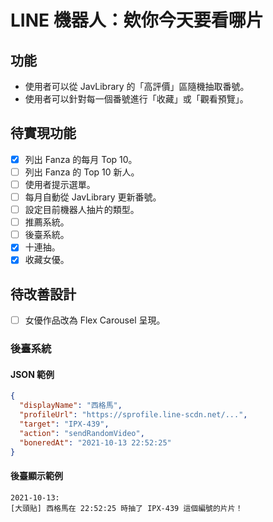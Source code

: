 # LINE 機器人：欸你今天要看哪片

## 功能

- 使用者可以從 JavLibrary 的「高評價」區隨機抽取番號。
- 使用者可以針對每一個番號進行「收藏」或「觀看預覽」。

## 待實現功能

- [x] 列出 Fanza 的每月 Top 10。
- [ ] 列出 Fanza 的 Top 10 新人。
- [ ] 使用者提示選單。
- [ ] 每月自動從 JavLibrary 更新番號。
- [ ] 設定目前機器人抽片的類型。
- [ ] 推薦系統。
- [ ] 後臺系統。
- [x] 十連抽。
- [x] 收藏女優。

## 待改善設計

- [ ] 女優作品改為 Flex Carousel 呈現。

### 後臺系統

#### JSON 範例

```json
{
  "displayName": "西格馬",
  "profileUrl": "https://sprofile.line-scdn.net/...",
  "target": "IPX-439",
  "action": "sendRandomVideo",
  "boneredAt": "2021-10-13 22:52:25"
}
```

#### 後臺顯示範例

```
2021-10-13:
[大頭貼] 西格馬在 22:52:25 時抽了 IPX-439 這個編號的片片！
```
